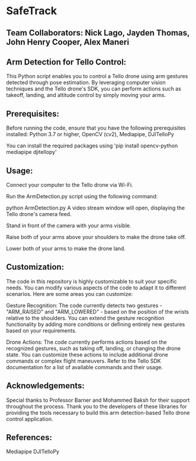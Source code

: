 # SafeTrack
## **Team Collaborators:** Nick Lago, Jayden Thomas, John Henry Cooper, Alex Maneri

## **Arm Detection for Tello Control:**
This Python script enables you to control a Tello drone using arm gestures detected through pose estimation. By leveraging computer vision techniques and the Tello drone's SDK, you can perform actions such as takeoff, landing, and altitude control by simply moving your arms.

## **Prerequisites:**
Before running the code, ensure that you have the following prerequisites installed:
Python 3.7 or higher,
OpenCV (cv2),
Mediapipe,
DJITelloPy

You can install the required packages using 'pip install opencv-python mediapipe djitellopy'

## **Usage:**
Connect your computer to the Tello drone via Wi-Fi.

Run the ArmDetection.py script using the following command:


python ArmDetection.py
A video stream window will open, displaying the Tello drone's camera feed.

Stand in front of the camera with your arms visible.

Raise both of your arms above your shoulders to make the drone take off.

Lower both of your arms to make the drone land.

## **Customization:**

The code in this repository is highly customizable to suit your specific needs. You can modify various aspects of the code to adapt it to different scenarios. Here are some areas you can customize:

Gesture Recognition: The code currently detects two gestures - "ARM_RAISED" and "ARM_LOWERED" - based on the position of the wrists relative to the shoulders. You can extend the gesture recognition functionality by adding more conditions or defining entirely new gestures based on your requirements.

Drone Actions: The code currently performs actions based on the recognized gestures, such as taking off, landing, or changing the drone state. You can customize these actions to include additional drone commands or complex flight maneuvers. Refer to the Tello SDK documentation for a list of available commands and their usage.

## **Acknowledgements:**
Special thanks to Professor Barner and Mohammed Baksh for their support throughout the process. Thank you to the developers of these libraries for providing the tools necessary to build this arm detection-based Tello drone control application.

## **References:**
Mediapipe
DJITelloPy
